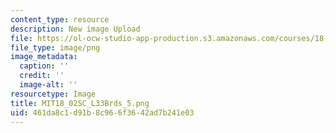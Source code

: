 ```yaml
---
content_type: resource
description: New image Upload
file: https://ol-ocw-studio-app-production.s3.amazonaws.com/courses/18-02sc-multivariable-calculus-fall-2010/461da8c1d91b8c966f3642ad7b241e03_MIT18_02SC_L33Brds_5.png
file_type: image/png
image_metadata:
  caption: ''
  credit: ''
  image-alt: ''
resourcetype: Image
title: MIT18_02SC_L33Brds_5.png
uid: 461da8c1-d91b-8c96-6f36-42ad7b241e03
---
```

